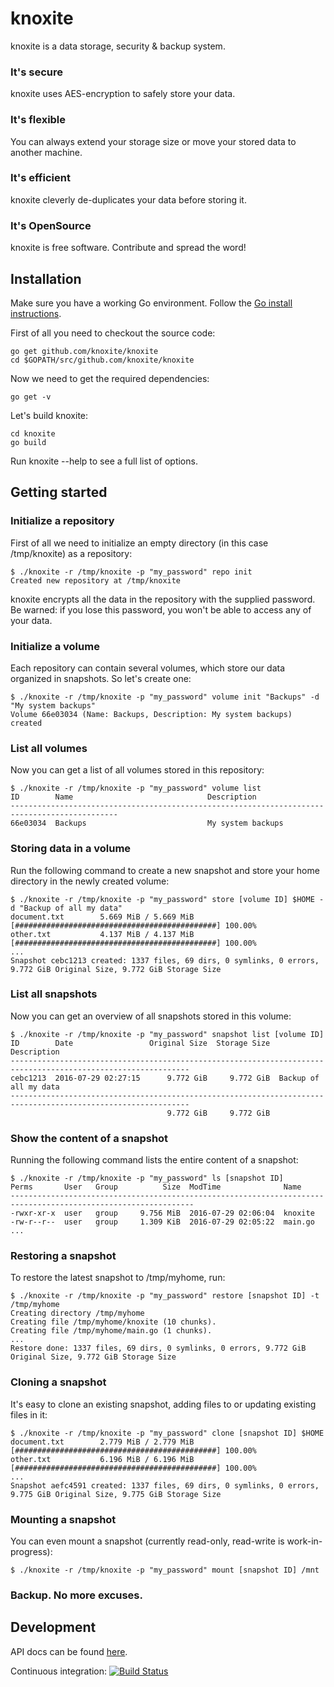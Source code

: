 knoxite
=======

knoxite is a data storage, security & backup system.

### It's secure
knoxite uses AES-encryption to safely store your data.
### It's flexible
You can always extend your storage size or move your stored data to another machine.
### It's efficient
knoxite cleverly de-duplicates your data before storing it.
### It's OpenSource
knoxite is free software. Contribute and spread the word!

## Installation

Make sure you have a working Go environment. Follow the [Go install instructions](http://golang.org/doc/install.html).

First of all you need to checkout the source code:

    go get github.com/knoxite/knoxite
    cd $GOPATH/src/github.com/knoxite/knoxite

Now we need to get the required dependencies:

    go get -v

Let's build knoxite:

    cd knoxite
    go build

Run knoxite --help to see a full list of options.

## Getting started

### Initialize a repository
First of all we need to initialize an empty directory (in this case /tmp/knoxite) as a repository:

```
$ ./knoxite -r /tmp/knoxite -p "my_password" repo init
Created new repository at /tmp/knoxite
```

knoxite encrypts all the data in the repository with the supplied password. Be
warned: if you lose this password, you won't be able to access any of your data.

### Initialize a volume
Each repository can contain several volumes, which store our data organized in snapshots. So let's create one:

```
$ ./knoxite -r /tmp/knoxite -p "my_password" volume init "Backups" -d "My system backups"
Volume 66e03034 (Name: Backups, Description: My system backups) created
```

### List all volumes
Now you can get a list of all volumes stored in this repository:

```
$ ./knoxite -r /tmp/knoxite -p "my_password" volume list
ID        Name                              Description                                       
----------------------------------------------------------------------------------------------
66e03034  Backups                           My system backups
```

### Storing data in a volume
Run the following command to create a new snapshot and store your home directory in the newly created volume:

```
$ ./knoxite -r /tmp/knoxite -p "my_password" store [volume ID] $HOME -d "Backup of all my data"
document.txt        5.669 MiB / 5.669 MiB [#############################################] 100.00%
other.txt           4.137 MiB / 4.137 MiB [#############################################] 100.00%
...
Snapshot cebc1213 created: 1337 files, 69 dirs, 0 symlinks, 0 errors, 9.772 GiB Original Size, 9.772 GiB Storage Size
```

### List all snapshots
Now you can get an overview of all snapshots stored in this volume:

```
$ ./knoxite -r /tmp/knoxite -p "my_password" snapshot list [volume ID]
ID        Date                 Original Size  Storage Size  Description                                       
--------------------------------------------------------------------------------------------------------------
cebc1213  2016-07-29 02:27:15      9.772 GiB     9.772 GiB  Backup of all my data                             
--------------------------------------------------------------------------------------------------------------
                                   9.772 GiB     9.772 GiB
```

### Show the content of a snapshot
Running the following command lists the entire content of a snapshot:

```
$ ./knoxite -r /tmp/knoxite -p "my_password" ls [snapshot ID]
Perms       User   Group          Size  ModTime              Name                                              
---------------------------------------------------------------------------------------------------------------
-rwxr-xr-x  user   group     9.756 MiB  2016-07-29 02:06:04  knoxite                                           
-rw-r--r--  user   group     1.309 KiB  2016-07-29 02:05:22  main.go                                           
...
```

### Restoring a snapshot
To restore the latest snapshot to /tmp/myhome, run:

```
$ ./knoxite -r /tmp/knoxite -p "my_password" restore [snapshot ID] -t /tmp/myhome
Creating directory /tmp/myhome
Creating file /tmp/myhome/knoxite (10 chunks).
Creating file /tmp/myhome/main.go (1 chunks).
...
Restore done: 1337 files, 69 dirs, 0 symlinks, 0 errors, 9.772 GiB Original Size, 9.772 GiB Storage Size
```

### Cloning a snapshot
It's easy to clone an existing snapshot, adding files to or updating existing files in it:

```
$ ./knoxite -r /tmp/knoxite -p "my_password" clone [snapshot ID] $HOME
document.txt        2.779 MiB / 2.779 MiB [#############################################] 100.00%
other.txt           6.196 MiB / 6.196 MiB [#############################################] 100.00%
...
Snapshot aefc4591 created: 1337 files, 69 dirs, 0 symlinks, 0 errors, 9.775 GiB Original Size, 9.775 GiB Storage Size
```

### Mounting a snapshot
You can even mount a snapshot (currently read-only, read-write is work-in-progress):

```
$ ./knoxite -r /tmp/knoxite -p "my_password" mount [snapshot ID] /mnt
```

### Backup. No more excuses.

## Development

API docs can be found [here](http://godoc.org/github.com/knoxite/knoxite).

Continuous integration: [![Build Status](https://secure.travis-ci.org/knoxite/knoxite.png)](http://travis-ci.org/knoxite/knoxite)
